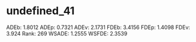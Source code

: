 # undefined_41

ADEb: 1.8012
ADEp: 0.7321
ADEv: 2.1731
FDEb: 3.4156
FDEp: 1.4098
FDEv: 3.924
Rank: 269
WSADE: 1.2555
WSFDE: 2.3539